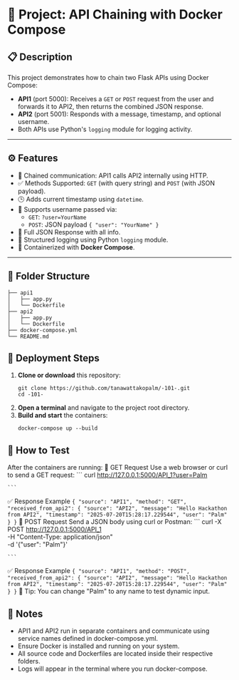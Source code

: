 # 🚀 Project: API Chaining with Docker Compose

## 📋 Description
This project demonstrates how to chain two Flask APIs using Docker Compose:
- **API1** (port 5000): Receives a `GET` or `POST` request from the user and forwards it to API2, then returns the combined JSON response.
- **API2** (port 5001): Responds with a message, timestamp, and optional username.
- Both APIs use Python's `logging` module for logging activity.

---

## ⚙️ Features
- 🔗 Chained communication: API1 calls API2 internally using HTTP.
- ✅ Methods Supported: `GET` (with query string) and `POST` (with JSON payload).
- 🕒 Adds current timestamp using `datetime`.
- 👤 Supports username passed via:
  - `GET`: `?user=YourName`
  - `POST`: JSON payload `{ "user": "YourName" }`
- 🔄 Full JSON Response with all info.
- 📄 Structured logging using Python `logging` module.
- 🐳 Containerized with **Docker Compose**.

---

## 📁 Folder Structure
```
├── api1
│   ├── app.py
│   └── Dockerfile
├── api2
│   ├── app.py
│   └── Dockerfile
├── docker-compose.yml
└── README.md
```

## 🚦 Deployment Steps
1. **Clone or download** this repository:
   ```
   git clone https://github.com/tanawattakopalm/-101-.git
   cd -101-
   ```
2. **Open a terminal** and navigate to the project root directory.
3. **Build and start** the containers:
   ```
   docker-compose up --build
   ```

## 🧪 How to Test
After the containers are running:
🔹 GET Request
  Use a web browser or curl to send a GET request:
    ```
    curl http://127.0.0.1:5000/API_1?user=Palm

    ```
  ✅ Response Example
    ```
    {
      "source": "API1",
      "method": "GET",
      "received_from_api2": {
        "source": "API2",
        "message": "Hello Hackathon from API2",
        "timestamp": "2025-07-20T15:28:17.229544",
        "user": "Palm"
      }
    }
    ```
🔸 POST Request
  Send a JSON body using curl or Postman:
    ```
    curl -X POST http://127.0.0.1:5000/API_1 \
     -H "Content-Type: application/json" \
     -d '{"user": "Palm"}'

    ```
  ✅ Response Example
    ```
    {
      "source": "API1",
      "method": "POST",
      "received_from_api2": {
        "source": "API2",
        "message": "Hello Hackathon from API2",
        "timestamp": "2025-07-20T15:28:17.229544",
        "user": "Palm"
      }
    }
    ```
📌 Tip: You can change "Palm" to any name to test dynamic input.


## 📝 Notes
- API1 and API2 run in separate containers and communicate using service names defined in docker-compose.yml.
- Ensure Docker is installed and running on your system.
- All source code and Dockerfiles are located inside their respective folders.
- Logs will appear in the terminal where you run docker-compose.